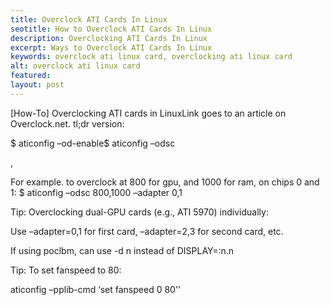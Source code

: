 ```yaml
---
title: Overclock ATI Cards In Linux
seotitle: How to Overclock ATI Cards In Linux
description: Overclocking ATI Cards In Linux
excerpt: Ways to Overclock ATI Cards In Linux
keywords: overclock ati linux card, overclocking ati linux card
alt: overclock ati linux card
featured: 
layout: post
---
```


<p>[How-To] Overclocking ATI cards in LinuxLink goes to an article on Overclock.net.
tl;dr version:</p>

<p>$ aticonfig –od-enable$ aticonfig –odsc</p> <GPUspeed>,<MEMspeed>

<p>For example. to overclock at 800 for gpu, and 1000 for ram, on chips 0 and 1:
$ aticonfig –odsc 800,1000 –adapter 0,1</p>

<p>Tip: Overclocking dual-GPU cards (e.g., ATI 5970) individually:</p>

<p>Use –adapter=0,1 for first card, –adapter=2,3 for second card, etc.</p>

<p>If using poclbm, can use -d n instead of DISPLAY=:n.n</p>

<p>Tip: To set fanspeed to 80:</p>

<p>aticonfig –pplib-cmd ‘set fanspeed 0 80'' </p>

